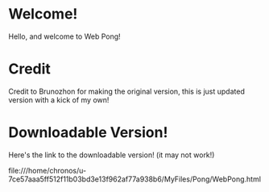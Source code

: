 # Welcome!
Hello, and welcome to Web Pong!

# Credit
Credit to Brunozhon for making the original version, this is just updated version with a kick of my own!

# Downloadable Version!
Here's the link to the downloadable version! (it may not work!)

file:///home/chronos/u-7ce57aaa5ff512f11b03bd3e13f962af77a938b6/MyFiles/Pong/WebPong.html

